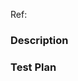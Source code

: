 <!-- TITLE: Provide a general summary of your changes in the Title above -->
<!-- Prepend the title with any of the following tags to describe the type of change: -->
<!-- [FEATURE] | [DESIGN] | [REFACTOR] | [CONFIG] | [DOCS] | [FIX] | [HOTFIX] -->
<!-- e.g. [HOTFIX] Add missing username to the dashboard -->

<!-- REFERENCES: You can embed issues and related PRs in this section so devs can easily view them. -->
<!-- Add any other additional links or references here when necessary. -->
<!-- For example, if this change is dependent on a PR for the dao-server, link it here. -->

<!-- e.g. Ref: Fixes Issue [#3](https://github.com/DigixGlobal/governance-ui-components/issues/3). Requires PR #32, PR [#72](https://github.com/DigixGlobal/dao-server/pull/72) from dao-server -->
Ref: <!-- add links to issues and PRs here -->

### Description
<!-- Describe your changes in detail here. Include the context of the change: -->
<!-- WHAT the current behavior is, WHAT this change does, and WHY we are making this change. -->
<!-- If you are fixing a complicated/non-trivial bug, please include a SUMMARY of steps, setup, or conditions needed to replicate the issue. -->

### Test Plan
<!-- Add steps to MANUALLY test the changes. This will be used for QA purposes -->
<!-- Make sure to include the following in the test plan, when necessary: -->
<!-- [x] Packages to install or remove, and any other additional setup instructions -->
<!-- [x] Services/dependencies/scripts to run. By default, it is already assumed that electron-core needs to be up and running. -->
<!-- [x] Steps to follow to simulate the behavior. -->
<!-- [x] Expected behavior of the system. -->
<!-- [x] Screenshots of the change, if the design has been updated. -->

<!-- If tests are not applicable, please remove this section from the PR message. -->
